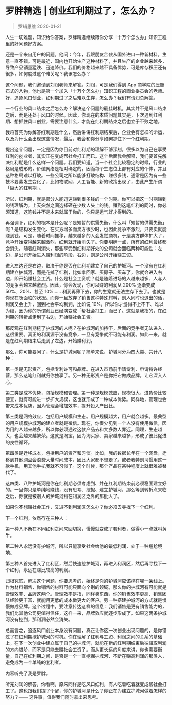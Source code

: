 # 罗胖精选 | 创业红利期过了，怎么办？
> 罗辑思维
2020-01-21

人生一切难题，知识给你答案，罗胖精选继续跟你分享「十万个怎么办」知识工程里的好问题好方案。

还是一个来自用户的问题。他问：今年，我跟朋友合伙从国外进口一种新材料，生意一直不错。可是最近，国内也开始生产这种材料了，并且生产的企业越来越多，导致产品销量猛跌、迅速降价。我们的价格越来越不具备优势，可是库存积压还有很多，如何度过这个难关呢？我该怎么办？

这个问题，我们邀请到刘润老师来解答。刘润，可是我们得到 App 商学院的压舱石式的人物，他也是第一个加入「十万个怎么办」知识工程的商业委员会的老师。好，追逐风口创业，红利期过了之后难以生存，怎么办？我们有请润总解答。

一个行业的风口结束之后怎么办？解决这个问题的最佳时机，其实并不是风口结束之后，而是还处于风口的时候。因此，你现在的本质问题其实是，下次遇到红利期、想抓住风口创业，需要注意什么，才能在红利期结束之后也立于不败之地。

我将首先为你解答红利期是什么，然后讲讲红利期结束后，企业会有怎样的命运，以及为什么会出现这些情况，最后，我会和你分享如何抓住下一个红利期。

提出这个问题，一定是因为你目前对红利期的理解不够深刻，很多以为自己在享受红利的创业者，其实正在变成帮社会打工而已。这个后面我会解释，我们要首先解决红利期是什么这样一个问题。我们要知道，当一个社会比较稳定的时候，行业的格局是成形的，价值网络是相对确定的，因而每个生态位上都有对应的个体，并且这种格局难以打破。一些公司之所以能够打破结构、赚很多钱，通常是因为有一些技术要素发生变化了，比如物联网、人工智能、新的政策出现了，由此产生所谓「巨大的红利期」。

所以，红利期，就是部分人能迅速赚到很多钱的一个时期。你可以把这一时期赚到的钱理解为，上天突然之间选择砸在少数人头上的钱。赚到这笔红利的同时，你必须知道，这笔钱并不是本来就属于你的，你只是运气好才得到的。

再强调下，红利的根本是什么呢？是短暂的供需失衡。什么叫「短暂的供需失衡」呢？是结构发生变化、在买方增多而卖方很少时，也因此竞争不激烈，只要卖就能赚到钱。可是，随着时间推移，越来越多的人会发觉商机，于是卖方群体扩大了，竞争开始变得越来越激烈，红利就开始消失了。你要明确一点，所有的红利最终都会消失。随着红利消失，那些享受到红利期好处的公司就会面临两种可能性：左边，是公司开始进入赚利润的阶段，右边，则是公司开始赚工资。

进入左边还是右边，取决于你是否在红利期建立了自己的护城河。一个没有在红利期建立护城河，而是花掉了红利，比如拿回家、买房子、买车了，你就会进入右边，即开始赚社会工资。什么是社会工资呢？就是随着进场的人越来越多、人与人的竞争会越来越激烈。因此，你会发现，你可以赚的利润从 200% 逐渐变成 50%、20%、甚至 10%…… 利润再薄下去，你的生意就无法生存下去了。也就是你现在所面临的状况。而你一旦放弃了销售这种特殊材料，别人同时也退出的话，利润又会上升，回到社会平均利润，比如说 10%。所以你才觉得不上不下、难以为继，因为你的所谓创业已经演变成「帮社会打工」而已了。这就是我指的，在红利期的转折点走到了右边，开始赚社会工资。

那反观在红利期挖了护城河的人呢？在护城河的加持下，后面的竞争者无法进入，这很重要。真正的利润源于没有竞争，一旦有竞争就不可能有利润。如此一来，就是在红利期结束后走到了左边，开始赚利润。

那么，你可能要问了，什么是护城河呢？简单来说，护城河分为四大类、共计八种：

第一类是无形资产，包括专利许可和品牌。在进入市场前申请专利、申请特许经营，那么这笔红利就归你独享了。另一种无形资产是你把它做成品牌，让它深入人心。

第二类是成本优势，包括规模和管理。第一种是规模效应，规模很大、进货价比较便宜，就有可能进一步扩大规模，这也就形成了一种成本优势。同样地，管理也会带来成本优势，因为管理会增加效率，提升投入产出比。

第三类是网络效应，包括用户规模和生态。用户规模越大，用户就会越多。最典型的用户规模护城河的建立者就是微信。现在，你很少见到一个人没有使用微信，因为用的人越来越多，所以你必须通过这款产品去和大多数人靠近。同理，生态越大，也会越来越繁荣。这就是淘宝，因为淘买家、卖家越来越多，形成了彼此促进的良性循环。

第四类是迁移成本，包括用户的资产和习惯。比如，我的数据长年在一个网盘，迁移到其他网盘会浪费大量时间成本，因此大家都不想走了。或者我特别习惯用这一款手机，用其他手机我就不习惯了。这个时候，那个产品在某种程度上就很难被替代了。

这四类、八种护城河是你在红利期必须考虑到、并在红利期结束前必须稳固建立好的。一旦你只是单纯地赚钱，没有思考、挖掘、建立护城河，那么等到转折点来临之后，你就是被别人的护城河挡在利润区之外的那批人了。

如果你不想赚社会工作，又进不到利润区怎么办？你必须去寻找下一个红利。

下一个红利，依然存在三种人：

第一种人不断在不同红利之间来回切换，慢慢就变成了套利者，做得小一点就叫黄牛。

第二种人永远没有护城河，所以只能享受社会给他的最低利润，处于一种尴尬境地。

第三种人首先进入了红利区，然后快速挖护城河，再进入利润区，然后再寻找下一个红利，永远在赚比较高的利润。

归根究底，解决这个问题，你要思考的，始终是你的护城河应该挖在哪一条线上。作为材料销售，你销售的材料可能只面向个别的领域，那么你的护城河有可能就是管理效率、品牌这两个。管理效率是指，同样卖东西，你的销售效率更高、销售团队经验更丰富，就能用更低的成本做更大的客户。另一种搭建护城河的方式就是慢慢做成品牌。这个过程中，要注意传达这样的信息：我们销售是更有销售能力的，我们比其他公司更值得信任，这样一来，品牌效应就逐步形成了。如果这两条护城河没有挖到，那利润必然会消失。

总而言之，追逐风口创业本身没有问题，真正让你这一次创业出现问题的，是你错过了在红利期挖护城河的时机。你在理解了红利与工资、利润之间的关系的基础上，在下一次创业中建立属于自己的护城河，就能在新的红利期结束后往赚取利润的方向进阶，而不是只能去赚社会工资了。而从更长远的角度来讲，你也需要衡量，自己在红利期之间，是否是一个一直挖掘护城河、不断在赚高利润的那类人，避免成为一个单纯的套利者。

内容听完了我是罗胖。

听完刘润的解答，你看啊，原来同样是吃风口红利，有人吃着吃着就变成帮社会打工了。这也跟我们提了个醒，你的护城河是什么？你正在为建立护城河做着怎样的努力？—— 这件事，值得我们随时拿出来思考。
